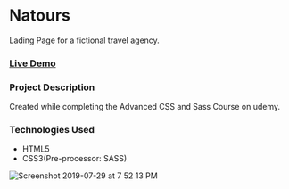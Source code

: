 # Natours
Lading Page for a fictional travel agency. 

### [Live Demo](https://natours-5b882.web.app/)

### Project Description
Created while completing the Advanced CSS and Sass Course on udemy.

### Technologies Used
- HTML5
- CSS3(Pre-processor: SASS)



![Screenshot 2019-07-29 at 7 52 13 PM](https://user-images.githubusercontent.com/43543486/62056086-86bea880-b23a-11e9-82f0-cf48e47f41f2.png)
